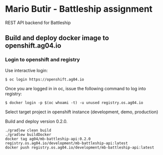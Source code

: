 # Mario Butir - Battleship assignment

REST API backend for Battleship

## Build and deploy docker image to openshift.ag04.io

### Login to openshift and registry

Use interactive login:
```
$ oc login https://openshift.ag04.io
```
Once you are logged in in oc, issue the following command to log into registry:

```
$ docker login -p $(oc whoami -t) -u unused registry.os.ag04.io
```

Select target project in openshift instance (development, demo, production)

Build and deploy version 0.2.0.

```
./gradlew clean build
./gradlew buildDocker
docker tag ag04/mb-battleship-api:0.2.0 registry.os.ag04.io/development/mb-battleship-api:latest
docker push registry.os.ag04.io/development/mb-battleship-api:latest
```